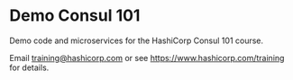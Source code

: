 # Demo Consul 101

Demo code and microservices for the HashiCorp Consul 101 course.

Email training@hashicorp.com or see https://www.hashicorp.com/training for details.
